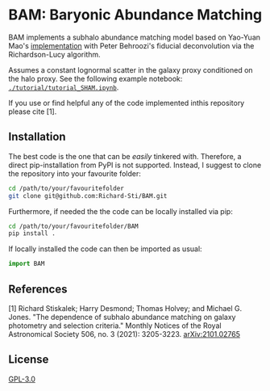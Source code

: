 # BAM: Baryonic Abundance Matching


BAM implements a subhalo abundance matching model based on Yao-Yuan Mao's [implementation](https://github.com/yymao/abundancematching) with Peter Behroozi's fiducial deconvolution via the Richardson-Lucy algorithm.

Assumes a constant lognormal scatter in the galaxy proxy conditioned on the halo proxy. See the following example notebook: [``./tutorial/tutorial_SHAM.ipynb``](https://github.com/Richard-Sti/BAM/blob/master/tutorials/tutorial_SHAM.ipynb).


If you use or find helpful any of the code implemented inthis repository please cite [1].

## Installation
The best code is the one that can be *easily* tinkered with. Therefore, a direct pip-installation from  PyPI is not supported. Instead, I suggest to clone the repository into your favourite folder:

```bash
cd /path/to/your/favouritefolder
git clone git@github.com:Richard-Sti/BAM.git
```

Furthermore, if needed the the code can be locally installed via pip:

```bash
cd /path/to/your/favouritefolder/BAM
pip install .
```

If locally installed the code can then be imported as usual:
```python
import BAM
```


## References
[1] Richard Stiskalek; Harry Desmond; Thomas Holvey; and Michael G. Jones. "The dependence of subhalo abundance matching on galaxy photometry and selection criteria." Monthly Notices of the Royal Astronomical Society 506, no. 3 (2021): 3205-3223. [arXiv:2101.02765](https://arxiv.org/abs/2101.02765)

## License
[GPL-3.0](https://www.gnu.org/licenses/gpl-3.0.en.html)
